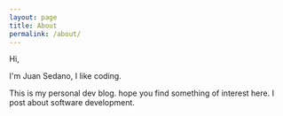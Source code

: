 ```yaml
---
layout: page
title: About
permalink: /about/
---
```


Hi,

I'm Juan Sedano, I like coding.

This is my personal dev blog. hope you find something of interest here. I post about software development.
